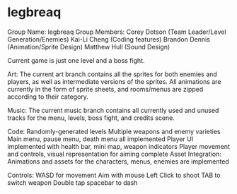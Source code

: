 # legbreaq
Group Name: legbreaq
Group Members:     Corey Dotson (Team Leader/Level Generation/Enemies)
                Kai-Li Cheng (Coding features)
            Brandon Dennis (Animation/Sprite Design)
            Matthew Hull (Sound Design)

Current game is just one level and a boss fight.

Art: The current art branch contains all the sprites for both enemies and players, as well as intermediate versions of the sprites. All animations are currently in the form of sprite sheets, and rooms/menus are zipped according to their category.

Music: The current music branch contains all currently used and unused tracks for the menu, levels, boss fight, and credits scene.

Code:
Randomly-generated levels
Multiple weapons and enemy varieties
Main menu, pause menu, death menu all implemented
Player UI implemented with health bar, mini map, weapon indicators
Player movement and controls, visual representation for aiming complete
Asset Integration: Animations and assets for the characters, menus, enemies are implemented

Controls:
    WASD for movement
      Aim with mouse
Left Click to shoot
    TAB to switch weapon
      Double tap spacebar to dash
